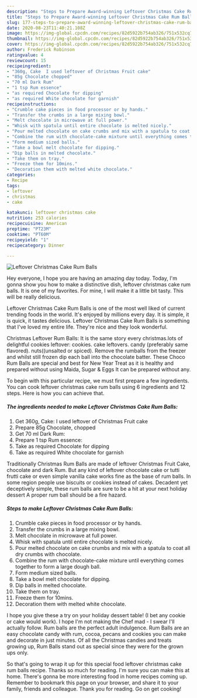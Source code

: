 ```yaml
---
description: "Steps to Prepare Award-winning Leftover Christmas Cake Rum Balls"
title: "Steps to Prepare Award-winning Leftover Christmas Cake Rum Balls"
slug: 177-steps-to-prepare-award-winning-leftover-christmas-cake-rum-balls
date: 2020-08-23T11:40:21.108Z
image: https://img-global.cpcdn.com/recipes/82d5922b754ab326/751x532cq70/leftover-christmas-cake-rum-balls-recipe-main-photo.jpg
thumbnail: https://img-global.cpcdn.com/recipes/82d5922b754ab326/751x532cq70/leftover-christmas-cake-rum-balls-recipe-main-photo.jpg
cover: https://img-global.cpcdn.com/recipes/82d5922b754ab326/751x532cq70/leftover-christmas-cake-rum-balls-recipe-main-photo.jpg
author: Frederick Robinson
ratingvalue: 4
reviewcount: 15
recipeingredient:
- "360g, Cake  I used leftover of Christmas Fruit cake"
- "85g Chocolate chopped"
- "70 ml Dark Rum"
- "1 tsp Rum essence"
- "as required Chocolate for dipping"
- "as required White chocolate for garnish"
recipeinstructions:
- "Crumble cake pieces in food processor or by hands."
- "Transfer the crumbs in a large mixing bowl."
- "Melt chocolate in microwave at full power."
- "Whisk with spatula until entire chocolate is melted nicely."
- "Pour melted chocolate on cake crumbs and mix with a spatula to coat all dry crumbs with chocolate."
- "Combine the rum with chocolate-cake mixture until everything comes together to form a large dough ball."
- "Form medium sized balls."
- "Take a bowl melt chocolate for dipping."
- "Dip balls in melted chocolate."
- "Take them on tray."
- "Freeze them for 10mins."
- "Decoration them with melted white chocolate."
categories:
- Recipe
tags:
- leftover
- christmas
- cake

katakunci: leftover christmas cake 
nutrition: 253 calories
recipecuisine: American
preptime: "PT23M"
cooktime: "PT60M"
recipeyield: "1"
recipecategory: Dinner

---
```



![Leftover Christmas Cake Rum Balls](https://img-global.cpcdn.com/recipes/82d5922b754ab326/751x532cq70/leftover-christmas-cake-rum-balls-recipe-main-photo.jpg)

Hey everyone, I hope you are having an amazing day today. Today, I'm gonna show you how to make a distinctive dish, leftover christmas cake rum balls. It is one of my favorites. For mine, I will make it a little bit tasty. This will be really delicious.

Leftover Christmas Cake Rum Balls is one of the most well liked of current trending foods in the world. It's enjoyed by millions every day. It is simple, it is quick, it tastes delicious. Leftover Christmas Cake Rum Balls is something that I've loved my entire life. They're nice and they look wonderful.

Christmas Leftover Rum Balls: It is the same story every christmas.lots of delightful cookies leftover: cookies. cake leftovers. candy (preferably same flavored). nuts((unsalted or spiced). Remove the rumballs from the freezer and whilst still frozen dip each ball into the chocolate batter. These Choco Rum Balls are special and best for New Year Treat as it is healthy and prepared without using Maida, Sugar &amp; Eggs It can be prepared without any.


To begin with this particular recipe, we must first prepare a few ingredients. You can cook leftover christmas cake rum balls using 6 ingredients and 12 steps. Here is how you can achieve that.

<!--inarticleads1-->

##### The ingredients needed to make Leftover Christmas Cake Rum Balls:

1. Get 360g, Cake:  I used leftover of Christmas Fruit cake
1. Prepare 85g Chocolate, chopped
1. Get 70 ml Dark Rum:
1. Prepare 1 tsp Rum essence:
1. Take as required Chocolate for dipping
1. Take as required White chocolate for garnish


Traditionally Christmas Rum Balls are made of leftover Christmas Fruit Cake, chocolate and dark Rum. But any kind of leftover chocolate cake or tutti frutti cake or even simple vanilla cake works fine as the base of rum balls. In some region people use biscuits or cookies instead of cakes. Decadent yet deceptively simple, these rum balls are sure to be a hit at your next holiday dessert A proper rum ball should be a fire hazard. 

<!--inarticleads2-->

##### Steps to make Leftover Christmas Cake Rum Balls:

1. Crumble cake pieces in food processor or by hands.
1. Transfer the crumbs in a large mixing bowl.
1. Melt chocolate in microwave at full power.
1. Whisk with spatula until entire chocolate is melted nicely.
1. Pour melted chocolate on cake crumbs and mix with a spatula to coat all dry crumbs with chocolate.
1. Combine the rum with chocolate-cake mixture until everything comes together to form a large dough ball.
1. Form medium sized balls.
1. Take a bowl melt chocolate for dipping.
1. Dip balls in melted chocolate.
1. Take them on tray.
1. Freeze them for 10mins.
1. Decoration them with melted white chocolate.


I hope you give these a try on your holiday dessert table! (I bet any cookie or cake would work). I hope I&#39;m not making the Chef mad - I swear I&#39;ll actually follow. Rum balls are the perfect adult indulgence. Rum Balls are an easy chocolate candy with rum, cocoa, pecans and cookies you can make and decorate in just minutes. Of all the Christmas candies and treats growing up, Rum Balls stand out as special since they were for the grown ups only. 

So that's going to wrap it up for this special food leftover christmas cake rum balls recipe. Thanks so much for reading. I'm sure you can make this at home. There's gonna be more interesting food in home recipes coming up. Remember to bookmark this page on your browser, and share it to your family, friends and colleague. Thank you for reading. Go on get cooking!
